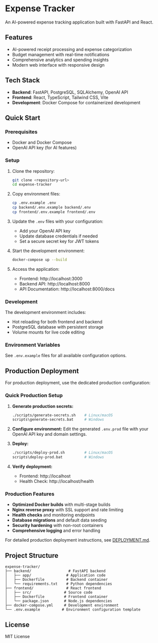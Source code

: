 # Expense Tracker

An AI-powered expense tracking application built with FastAPI and React.

## Features

- AI-powered receipt processing and expense categorization
- Budget management with real-time notifications
- Comprehensive analytics and spending insights
- Modern web interface with responsive design

## Tech Stack

- **Backend**: FastAPI, PostgreSQL, SQLAlchemy, OpenAI API
- **Frontend**: React, TypeScript, Tailwind CSS, Vite
- **Development**: Docker Compose for containerized development

## Quick Start

### Prerequisites

- Docker and Docker Compose
- OpenAI API key (for AI features)

### Setup

1. Clone the repository:
   ```bash
   git clone <repository-url>
   cd expense-tracker
   ```

2. Copy environment files:
   ```bash
   cp .env.example .env
   cp backend/.env.example backend/.env
   cp frontend/.env.example frontend/.env
   ```

3. Update the `.env` files with your configuration:
   - Add your OpenAI API key
   - Update database credentials if needed
   - Set a secure secret key for JWT tokens

4. Start the development environment:
   ```bash
   docker-compose up --build
   ```

5. Access the application:
   - Frontend: http://localhost:3000
   - Backend API: http://localhost:8000
   - API Documentation: http://localhost:8000/docs

### Development

The development environment includes:
- Hot reloading for both frontend and backend
- PostgreSQL database with persistent storage
- Volume mounts for live code editing

### Environment Variables

See `.env.example` files for all available configuration options.

## Production Deployment

For production deployment, use the dedicated production configuration:

### Quick Production Setup

1. **Generate production secrets:**
   ```bash
   ./scripts/generate-secrets.sh    # Linux/macOS
   scripts\generate-secrets.bat     # Windows
   ```

2. **Configure environment:**
   Edit the generated `.env.prod` file with your OpenAI API key and domain settings.

3. **Deploy:**
   ```bash
   ./scripts/deploy-prod.sh         # Linux/macOS
   scripts\deploy-prod.bat          # Windows
   ```

4. **Verify deployment:**
   - Frontend: http://localhost
   - Health Check: http://localhost/health

### Production Features

- **Optimized Docker builds** with multi-stage builds
- **Nginx reverse proxy** with SSL support and rate limiting
- **Health checks** and monitoring endpoints
- **Database migrations** and default data seeding
- **Security hardening** with non-root containers
- **Comprehensive logging** and error handling

For detailed production deployment instructions, see [DEPLOYMENT.md](DEPLOYMENT.md).

## Project Structure

```
expense-tracker/
├── backend/                 # FastAPI backend
│   ├── app/                # Application code
│   ├── Dockerfile          # Backend container
│   └── requirements.txt    # Python dependencies
├── frontend/               # React frontend
│   ├── src/               # Source code
│   ├── Dockerfile         # Frontend container
│   └── package.json       # Node.js dependencies
├── docker-compose.yml     # Development environment
└── .env.example          # Environment configuration template
```

## License

MIT License